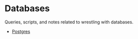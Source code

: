 # Databases
Queries, scripts, and notes related to wrestling with databases.

* [Postgres](postgres-sql-incident-response.sql)